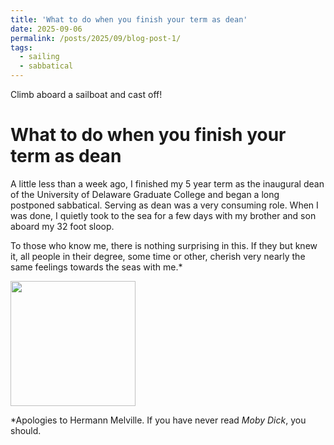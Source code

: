 ```yaml
---
title: 'What to do when you finish your term as dean'
date: 2025-09-06
permalink: /posts/2025/09/blog-post-1/
tags:
  - sailing
  - sabbatical
---
```


Climb aboard a sailboat and cast off!


What to do when you finish your term as dean
======

A little less than a week ago, I finished my 5 year term as the
inaugural dean of the University of Delaware Graduate College and
began a long postponed sabbatical. Serving as dean was a very
consuming role. When I was done, I quietly took to the sea for a few days with my
brother and son aboard my 32 foot sloop.

To those who know me, there
is nothing surprising in this. If they but knew it, all
people in their degree, some time or other, cherish very nearly the
same feelings towards the seas with me.*


<img src="{{'/assets/images/tangled.jpg' | relative_url}}" width="200px"/>

*Apologies to Hermann Melville. If you have never read _Moby Dick_, you should.
